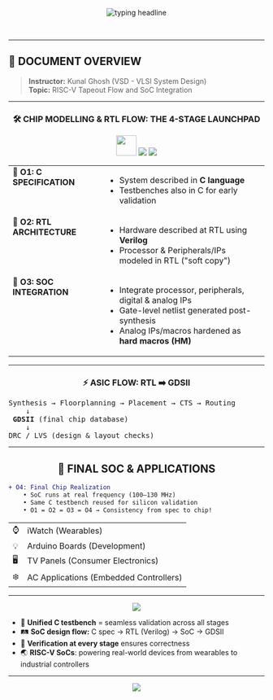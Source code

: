 <!--
   ╔═══════════════════════════════════════════════════════════╗
   ║     VSD RISC-V Tapeout Program – LECTURE 0 SNAPSHOT      ║
   ╚═══════════════════════════════════════════════════════════╝
   Author: PRIY4DH4RS4N-D
-->

<p align="center">
  <p align="center">
  <img src="https://readme-typing-svg.demolab.com?font=JetBrains+Mono&size=29&duration=2000&pause=1000&color=FF3700&center=true&vCenter=true&width=900&lines=The+RISC-V+SoC+Flow%3A+From+C+to+Silicon!" alt="typing headline"/>
  <br>
  <!-- Animated SVG progress bar to illustrate flow -->
  <img src="https://progress-bar.dev/100/?title=Flow%20from%20C%20to%20Silicon&width=600&color=fd7100" alt=""/>
</p>
  <br>
</p>

---

## 📝 **DOCUMENT OVERVIEW**

> **Instructor:** Kunal Ghosh (VSD - VLSI System Design)  
> **Topic:** RISC-V Tapeout Flow and SoC Integration

---

<div align="center">

### 🛠️ **CHIP MODELLING & RTL FLOW: THE 4-STAGE LAUNCHPAD**

</div>

<div align="center">

<img src="https://skillicons.dev/icons?i=c,verilog" height="40"/> <img src="https://img.shields.io/badge/RTL-Design-blue?style=for-the-badge"/> <img src="https://img.shields.io/badge/Integration-purple?style=for-the-badge"/>

</div>

<table>
<tr>
<td valign="top"><b>🚩 O1: C SPECIFICATION</b></td>
<td>
  <ul>
    <li>System described in <b>C language</b></li>
    <li>Testbenches also in C for early validation</li>
  </ul>
</td>
</tr>
<tr>
<td valign="top"><b>💾 O2: RTL ARCHITECTURE</b></td>
<td>
  <ul>
    <li>Hardware described at RTL using <b>Verilog</b></li>
    <li>Processor & Peripherals/IPs modeled in RTL ("soft copy")</li>
  </ul>
</td>
</tr>
<tr>
<td valign="top"><b>🔄 O3: SOC INTEGRATION</b></td>
<td>
  <ul>
    <li>Integrate processor, peripherals, digital & analog IPs</li>
    <li>Gate-level netlist generated post-synthesis</li>
    <li>Analog IPs/macros hardened as <b>hard macros (HM)</b></li>
  </ul>
</td>
</tr>
</table>

---

<div align="center">

### ⚡ ASIC FLOW: RTL ➡️ GDSII  
</div>

<pre>
Synthesis → Floorplanning → Placement → CTS → Routing
    ↓
 <b>GDSII</b> (final chip database)
    ↓
DRC / LVS (design & layout checks)
</pre>

---

<div align="center">

## 🏁 FINAL SOC & APPLICATIONS

</div>

```diff
+ O4: Final Chip Realization
    • SoC runs at real frequency (100–130 MHz)
    • Same C testbench reused for silicon validation
    • O1 = O2 = O3 = O4 → Consistency from spec to chip!
```

<table>
<tr>
<td>⌚</td><td>iWatch (Wearables)</td>
</tr>
<tr>
<td>💡</td><td>Arduino Boards (Development)</td>
</tr>
<tr>
<td>🖥️</td><td>TV Panels (Consumer Electronics)</td>
</tr>
<tr>
<td>❄️</td><td>AC Applications (Embedded Controllers)</td>
</tr>
</table>

---

<div align="center">

<img src="https://img.shields.io/badge/KEY%20TAKEAWAYS-FFD700?style=for-the-badge&logoColor=white"/>

</div>

- 🧩 **Unified C testbench** = seamless validation across all stages
- 🛤️ **SoC design flow:** C spec → RTL (Verilog) → SoC → GDSII
- 🧪 **Verification at every stage** ensures correctness
- 🌏 **RISC-V SoCs**: powering real-world devices from wearables to industrial controllers

---

<div align="center">
  <img src="https://img.shields.io/badge/Summary%20crafted%20by-PRIY4DH4RS4N--D-1f1f1f?style=for-the-badge"/>
</div>
